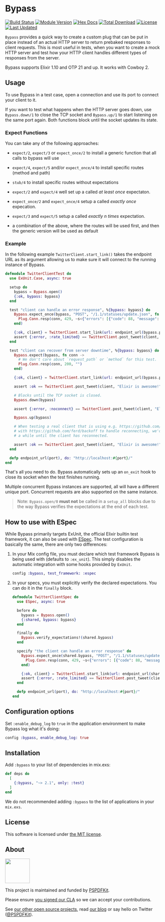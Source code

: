 # Bypass

<!-- MDOC !-->

[![Build Status](https://github.com/PSPDFKit-labs/bypass/actions/workflows/elixir.yml/badge.svg?branch=master)](https://github.com/PSPDFKit-labs/bypass/actions)
[![Module Version](https://img.shields.io/hexpm/v/bypass.svg)](https://hex.pm/packages/bypass)
[![Hex Docs](https://img.shields.io/badge/hex-docs-lightgreen.svg)](https://hexdocs.pm/bypass/)
[![Total Download](https://img.shields.io/hexpm/dt/bypass.svg)](https://hex.pm/packages/bypass)
[![License](https://img.shields.io/hexpm/l/bypass.svg)](https://github.com/PSPDFKit-labs/bypass/blob/master/LICENSE)
[![Last Updated](https://img.shields.io/github/last-commit/PSPDFKit-labs/bypass.svg)](https://github.com/PSPDFKit-labs/bypass/commits/master)

`Bypass` provides a quick way to create a custom plug that can be put in place
instead of an actual HTTP server to return prebaked responses to client
requests. This is most useful in tests, when you want to create a mock HTTP
server and test how your HTTP client handles different types of responses from
the server.

Bypass supports Elixir 1.10 and OTP 21 and up. It works with Cowboy 2.

## Usage

To use Bypass in a test case, open a connection and use its port to connect your
client to it.

If you want to test what happens when the HTTP server goes down, use
`Bypass.down/1` to close the TCP socket and `Bypass.up/1` to start listening on
the same port again. Both functions block until the socket updates its state.

### Expect Functions

You can take any of the following approaches:

* `expect/2`, `expect/3` or `expect_once/2` to install a generic function that all calls to
  bypass will use
* `expect/4`, `expect/5` and/or `expect_once/4` to install specific routes (method and path)
* `stub/4` to install specific routes without expectations
* `expect/2` and `expect/4` well set up a called *at least once* expectaton.
* `expect_once/2` and `expect_once/4` setup a called *exactly once* expecation.
* `expect/3` and `expect/5` setup a called *exactly n times* expectation.

* a combination of the above, where the routes will be used first, and then the
  generic version will be used as default

### Example

In the following example `TwitterClient.start_link()` takes the endpoint URL as
its argument allowing us to make sure it will connect to the running instance of
Bypass.

```elixir
defmodule TwitterClientTest do
  use ExUnit.Case, async: true

  setup do
    bypass = Bypass.open()
    {:ok, bypass: bypass}
  end

  test "client can handle an error response", %{bypass: bypass} do
    Bypass.expect_once(bypass, "POST", "/1.1/statuses/update.json", fn conn ->
      Plug.Conn.resp(conn, 429, ~s<{"errors": [{"code": 88, "message": "Rate limit exceeded"}]}>)
    end)

    {:ok, client} = TwitterClient.start_link(url: endpoint_url(bypass.port))
    assert {:error, :rate_limited} == TwitterClient.post_tweet(client, "Elixir is awesome!")
  end

  test "client can recover from server downtime", %{bypass: bypass} do
    Bypass.expect(bypass, fn conn ->
      # We don't care about `request_path` or `method` for this test.
      Plug.Conn.resp(conn, 200, "")
    end)

    {:ok, client} = TwitterClient.start_link(url: endpoint_url(bypass.port))

    assert :ok == TwitterClient.post_tweet(client, "Elixir is awesome!")

    # Blocks until the TCP socket is closed.
    Bypass.down(bypass)

    assert {:error, :noconnect} == TwitterClient.post_tweet(client, "Elixir is awesome!")

    Bypass.up(bypass)

    # When testing a real client that is using e.g. https://github.com/fishcakez/connection
    # with https://github.com/ferd/backoff to handle reconnecting, we'd have to loop for
    # a while until the client has reconnected.

    assert :ok == TwitterClient.post_tweet(client, "Elixir is awesome!")
  end

  defp endpoint_url(port), do: "http://localhost:#{port}/"
end
```

That's all you need to do. Bypass automatically sets up an `on_exit` hook to
close its socket when the test finishes running.

Multiple concurrent Bypass instances are supported, all will have a different
unique port.  Concurrent requests are also supported on the same instance.

> Note: `Bypass.open/0` **must not** be called in a `setup_all` blocks due to
> the way Bypass verifies the expectations at the end of each test.

## How to use with ESpec

While Bypass primarily targets ExUnit, the official Elixir builtin test
framework, it can also be used with [ESpec](https://hex.pm/packages/espec). The
test configuration is basically the same, there are only two differences:

1. In your Mix config file, you must declare which test framework Bypass is
   being used with (defaults to `:ex_unit`). This simply disables the automatic
   integration with some hooks provided by `ExUnit`.

   ```elixir
   config :bypass, test_framework: :espec
   ```

2. In your specs, you must explicitly verify the declared expectations. You can
   do it in the `finally` block.

   ```elixir
   defmodule TwitterClientSpec do
     use ESpec, async: true

     before do
       bypass = Bypass.open()
       {:shared, bypass: bypass}
     end

     finally do
       Bypass.verify_expectations!(shared.bypass)
     end

     specify "the client can handle an error response" do
       Bypass.expect_once(shared.bypass, "POST", "/1.1/statuses/update.json", fn conn ->
         Plug.Conn.resp(conn, 429, ~s<{"errors": [{"code": 88, "message": "Rate limit exceeded"}]}>)
       end)

       {:ok, client} = TwitterClient.start_link(url: endpoint_url(shared.bypass.port))
       assert {:error, :rate_limited} == TwitterClient.post_tweet(client, "Elixir is awesome!")
     end

     defp endpoint_url(port), do: "http://localhost:#{port}/"
   end
   ```

## Configuration options

Set `:enable_debug_log` to `true` in the application environment to make Bypass
log what it's doing:

```elixir
config :bypass, enable_debug_log: true
```

<!-- MDOC !-->

## Installation

Add `:bypass` to your list of dependencies in mix.exs:

```elixir
def deps do
  [
    {:bypass, "~> 2.1", only: :test}
  ]
end
```

We do not recommended adding `:bypass` to the list of applications in your
`mix.exs`.

## License

This software is licensed under [the MIT license](LICENSE).

## About

<a href="https://pspdfkit.com/">
  <img src="https://avatars2.githubusercontent.com/u/1527679?v=3&s=200" height="80" />
</a>

This project is maintained and funded by [PSPDFKit](https://pspdfkit.com/).

Please ensure [you signed our
CLA](https://pspdfkit.com/guides/web/current/miscellaneous/contributing/) so we
can accept your contributions.

See [our other open source projects](https://github.com/PSPDFKit-labs), read
[our blog](https://pspdfkit.com/blog/) or say hello on Twitter
([@PSPDFKit](https://twitter.com/pspdfkit)).
